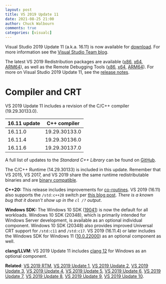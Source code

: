```yaml
---
layout: post
title: VS 2019 Update 11
date: 2021-08-25 21:00
author: Chuck Walbourn
comments: true
categories: [visualc]
---
```


Visual Studio 2019 Update 11 (a.k.a. 16.11) is now available for [download](https://visualstudio.microsoft.com/downloads/). For more information see the [Visual Studio Team blog](https://devblogs.microsoft.com/visualstudio/visual-studio-16-11/).
<!--more-->

The latest VS 2019 Redistribution packages are available ([x86](https://aka.ms/vs/16/release/VC_redist.x86.exe), [x64](https://aka.ms/vs/16/release/VC_redist.x64.exe), [ARM64](https://aka.ms/vs/16/release/VC_redist.arm64.exe)), as well as the Remote Debugging Tools ([x86](https://aka.ms/vs/16/release/RemoteTools.x86ret.enu.exe), [x64](https://aka.ms/vs/16/release/RemoteTools.amd64ret.enu.exe), [ARM64](https://aka.ms/vs/16/release/RemoteTools.arm64ret.enu.exe)). For more on Visual Studio 2019 Update 11, see the [release notes](https://docs.microsoft.com/en-us/visualstudio/releases/2019/release-notes).

<h1>Compiler and CRT</h1>

VS 2019 Update 11 includes a revision of the C/C++ compiler (19.29.30133.0).

16.11 update | C++ compiler
--|--
16.11.0 | 19.29.30133.0
16.11.4 | 19.29.30136.0
16.11.6 | 19.29.30137.0

A full list of updates to the *Standard C++ Library* can be found on [GitHub](https://github.com/microsoft/STL/wiki/Changelog#vs-2019-1611).

The C/C++ Runtime (14.29.30133) is included in this update. Remember that VS 2015, VS 2017, and VS 2019 share the same runtime redistributable binaries and are [binary compatible](https://docs.microsoft.com/en-us/cpp/porting/binary-compat-2015-2017).

<strong>C++20:</strong> This release includes improvements for [co-routines](https://devblogs.microsoft.com/cppblog/cpp20-coroutine-improvements-in-visual-studio-2019-version-16-11/). VS 2019 (16.11) also supports the ``/std:c++20`` switch per [this blog post](https://devblogs.microsoft.com/cppblog/msvc-cpp20-and-the-std-cpp20-switch/). *There is a known bug that it doesn't show up in the ``cl /?`` output*.

<strong>Windows SDK:</strong> The Windows 10 SDK ([19041](https://walbourn.github.io/windows-10-may-2020-update-sdk/)) is now the default for all workloads. Windows 10 SDK (20348), which is primarily intended for Windows Server development, is available as an optional individual component. Windows 10 SDK (20348) also provides improved Universal CRT support for ``/std:c11`` and ``/std:c17``. VS 2019 (16.11.4) or later includes the Windows SDK for Windows 11 ([10.0.22000](https://walbourn.github.io/windows-sdk-for-windows-11/)) as an optional component as well.

<strong>clang/LLVM</strong>: VS 2019 Update 11 includes [clang 12](https://releases.llvm.org/12.0.0/tools/clang/docs/ReleaseNotes.html) for Windows as an optional component.

<strong>Related</strong>: <a href="https://walbourn.github.io/visual-studio-2019/">VS 2019 RTM</a>, <a href="https://walbourn.github.io/vs-2019-update-1/">VS 2019 Update 1</a>, <a href="https://walbourn.github.io/vs-2019-update-2/">VS 2019 Update 2</a>, <a href="https://walbourn.github.io/vs-2019-update-3/">VS 2019 Update 3</a>, <a href="https://walbourn.github.io/vs-2019-update-4/">VS 2019 Update 4</a>, <a href="https://walbourn.github.io/vs-2019-update-5/">VS 2019 Update 5</a>, <a href="https://walbourn.github.io/vs-2019-update-6/">VS 2019 Update 6</a>, <a href="https://walbourn.github.io/vs-2019-update-7/">VS 2019 Update 7</a>, <a href="https://walbourn.github.io/vs-2019-update-8/">VS 2019 Update 8</a>, <a href="https://walbourn.github.io/vs-2019-update-9/">VS 2019 Update 9</a>, <a href="https://walbourn.github.io/vs-2019-update-10/">VS 2019 Update 10</a>.
